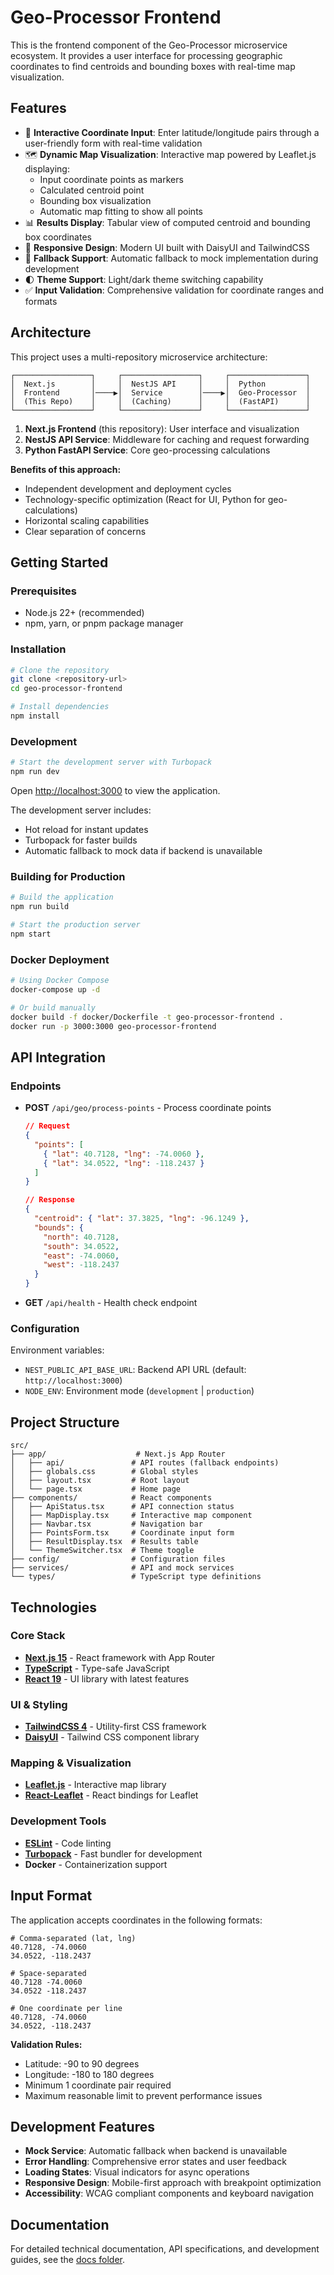 # Geo-Processor Frontend

This is the frontend component of the Geo-Processor microservice ecosystem. It provides a user interface for processing geographic coordinates to find centroids and bounding boxes with real-time map visualization.

## Features

- 📍 **Interactive Coordinate Input**: Enter latitude/longitude pairs through a user-friendly form with real-time validation
- 🗺️ **Dynamic Map Visualization**: Interactive map powered by Leaflet.js displaying:
  - Input coordinate points as markers
  - Calculated centroid point
  - Bounding box visualization
  - Automatic map fitting to show all points
- 📊 **Results Display**: Tabular view of computed centroid and bounding box coordinates
- 🎨 **Responsive Design**: Modern UI built with DaisyUI and TailwindCSS
- 🔄 **Fallback Support**: Automatic fallback to mock implementation during development
- 🌓 **Theme Support**: Light/dark theme switching capability
- ✅ **Input Validation**: Comprehensive validation for coordinate ranges and formats

## Architecture

This project uses a multi-repository microservice architecture:

```
┌─────────────────┐     ┌─────────────────┐     ┌─────────────────┐
│  Next.js        │     │  NestJS API     │     │  Python         │
│  Frontend       │────▶│  Service        │────▶│  Geo-Processor  │
│  (This Repo)    │     │  (Caching)      │     │  (FastAPI)      │
└─────────────────┘     └─────────────────┘     └─────────────────┘
```

1. **Next.js Frontend** (this repository): User interface and visualization
2. **NestJS API Service**: Middleware for caching and request forwarding
3. **Python FastAPI Service**: Core geo-processing calculations

**Benefits of this approach:**

- Independent development and deployment cycles
- Technology-specific optimization (React for UI, Python for geo-calculations)
- Horizontal scaling capabilities
- Clear separation of concerns

## Getting Started

### Prerequisites

- Node.js 22+ (recommended)
- npm, yarn, or pnpm package manager

### Installation

```bash
# Clone the repository
git clone <repository-url>
cd geo-processor-frontend

# Install dependencies
npm install
```

### Development

```bash
# Start the development server with Turbopack
npm run dev
```

Open [http://localhost:3000](http://localhost:3000) to view the application.

The development server includes:

- Hot reload for instant updates
- Turbopack for faster builds
- Automatic fallback to mock data if backend is unavailable

### Building for Production

```bash
# Build the application
npm run build

# Start the production server
npm start
```

### Docker Deployment

```bash
# Using Docker Compose
docker-compose up -d

# Or build manually
docker build -f docker/Dockerfile -t geo-processor-frontend .
docker run -p 3000:3000 geo-processor-frontend
```

## API Integration

### Endpoints

- **POST** `/api/geo/process-points` - Process coordinate points

  ```json
  // Request
  {
    "points": [
      { "lat": 40.7128, "lng": -74.0060 },
      { "lat": 34.0522, "lng": -118.2437 }
    ]
  }

  // Response
  {
    "centroid": { "lat": 37.3825, "lng": -96.1249 },
    "bounds": {
      "north": 40.7128,
      "south": 34.0522,
      "east": -74.0060,
      "west": -118.2437
    }
  }
  ```

- **GET** `/api/health` - Health check endpoint

### Configuration

Environment variables:

- `NEST_PUBLIC_API_BASE_URL`: Backend API URL (default: `http://localhost:3000`)
- `NODE_ENV`: Environment mode (`development` | `production`)

## Project Structure

```
src/
├── app/                    # Next.js App Router
│   ├── api/               # API routes (fallback endpoints)
│   ├── globals.css        # Global styles
│   ├── layout.tsx         # Root layout
│   └── page.tsx           # Home page
├── components/            # React components
│   ├── ApiStatus.tsx      # API connection status
│   ├── MapDisplay.tsx     # Interactive map component
│   ├── Navbar.tsx         # Navigation bar
│   ├── PointsForm.tsx     # Coordinate input form
│   ├── ResultDisplay.tsx  # Results table
│   └── ThemeSwitcher.tsx  # Theme toggle
├── config/                # Configuration files
├── services/              # API and mock services
└── types/                 # TypeScript type definitions
```

## Technologies

### Core Stack

- **[Next.js 15](https://nextjs.org/)** - React framework with App Router
- **[TypeScript](https://www.typescriptlang.org/)** - Type-safe JavaScript
- **[React 19](https://react.dev/)** - UI library with latest features

### UI & Styling

- **[TailwindCSS 4](https://tailwindcss.com/)** - Utility-first CSS framework
- **[DaisyUI](https://daisyui.com/)** - Tailwind CSS component library

### Mapping & Visualization

- **[Leaflet.js](https://leafletjs.com/)** - Interactive map library
- **[React-Leaflet](https://react-leaflet.js.org/)** - React bindings for Leaflet

### Development Tools

- **[ESLint](https://eslint.org/)** - Code linting
- **[Turbopack](https://turbo.build/pack)** - Fast bundler for development
- **Docker** - Containerization support

## Input Format

The application accepts coordinates in the following formats:

```
# Comma-separated (lat, lng)
40.7128, -74.0060
34.0522, -118.2437

# Space-separated
40.7128 -74.0060
34.0522 -118.2437

# One coordinate per line
40.7128, -74.0060
34.0522, -118.2437
```

**Validation Rules:**

- Latitude: -90 to 90 degrees
- Longitude: -180 to 180 degrees
- Minimum 1 coordinate pair required
- Maximum reasonable limit to prevent performance issues

## Development Features

- **Mock Service**: Automatic fallback when backend is unavailable
- **Error Handling**: Comprehensive error states and user feedback
- **Loading States**: Visual indicators for async operations
- **Responsive Design**: Mobile-first approach with breakpoint optimization
- **Accessibility**: WCAG compliant components and keyboard navigation

## Documentation

For detailed technical documentation, API specifications, and development guides, see the [docs folder](./docs).
